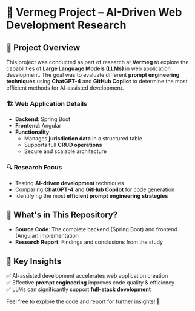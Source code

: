 # 🔬 Vermeg Project – AI-Driven Web Development Research  

## 📌 Project Overview  
This project was conducted as part of research at **Vermeg** to explore the capabilities of **Large Language Models (LLMs)** in web application development. The goal was to evaluate different **prompt engineering techniques** using **ChatGPT-4** and **GitHub Copilot** to determine the most efficient methods for AI-assisted development.  

### 🏗 Web Application Details  
- **Backend**: Spring Boot  
- **Frontend**: Angular  
- **Functionality**:  
  - Manages **jurisdiction data** in a structured table  
  - Supports full **CRUD operations**  
  - Secure and scalable architecture  

### 🔍 Research Focus  
- Testing **AI-driven development** techniques  
- Comparing **ChatGPT-4** and **GitHub Copilot** for code generation  
- Identifying the most **efficient prompt engineering strategies**  

## 📂 What's in This Repository?  
- **Source Code**: The complete backend (Spring Boot) and frontend (Angular) implementation  
- **Research Report**: Findings and conclusions from the study  

## 🚀 Key Insights  
✅ AI-assisted development accelerates web application creation  
✅ Effective **prompt engineering** improves code quality & efficiency  
✅ LLMs can significantly support **full-stack development**  

Feel free to explore the code and report for further insights! 🚀
